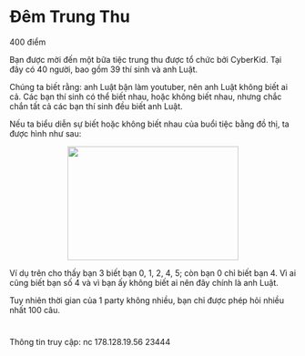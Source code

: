 # Đêm Trung Thu
400 điểm

Bạn được mời đến một bữa tiệc trung thu được tổ chức bởi CyberKid. Tại đây có 40 người, bao gồm 39 thí sinh và anh Luật.

Chúng ta biết rằng: anh Luật bận làm youtuber, nên anh Luật không biết ai cả. Các bạn thí sinh có thể biết nhau, hoặc không biết nhau, nhưng chắc chắn tất cả các bạn thí sinh đều biết anh Luật.

Nếu ta biểu diễn sự biết hoặc không biết nhau của buổi tiệc bằng đồ thị, ta được hình như sau:

<div align="center">
<img src="https://cdn.cjstatic.com/kidctf-final/programming/idol/graph-0f0235310f66226071848a85c20240d9.png" width="300" height="200">
</div>

Ví dụ trên cho thấy bạn 3 biết bạn 0, 1, 2, 4, 5; còn bạn 0 chỉ biết bạn 4. Vì ai cũng biết bạn số 4 và vì bạn ấy không biết ai nên đây chính là anh Luật.

Tuy nhiên thời gian của 1 party không nhiều, bạn chỉ được phép hỏi nhiều nhất 100 câu.

#
Thông tin truy cập: nc 178.128.19.56 23444
